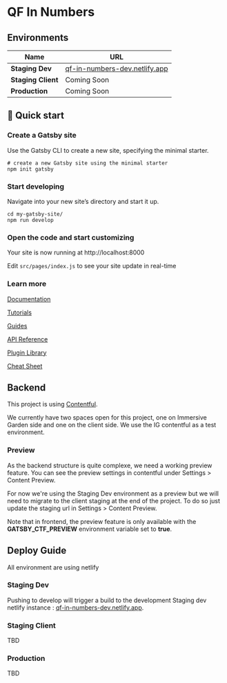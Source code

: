 # QF In Numbers

## Environments

| Name               | URL                                                                     |
| ------------------ | ----------------------------------------------------------------------- |
| **Staging Dev**    | [qf-in-numbers-dev.netlify.app](https://qf-in-numbers-dev.netlify.app/) |
| **Staging Client** | Coming Soon                                                             |
| **Production**     | Coming Soon                                                             |

## 🚀 Quick start

### Create a Gatsby site

Use the Gatsby CLI to create a new site, specifying the minimal starter.

```shell
# create a new Gatsby site using the minimal starter
npm init gatsby
```

### Start developing

Navigate into your new site’s directory and start it up.

```shell
cd my-gatsby-site/
npm run develop
```

### Open the code and start customizing

Your site is now running at http://localhost:8000

Edit `src/pages/index.js` to see your site update in real-time

### Learn more

[Documentation](https://www.gatsbyjs.com/docs/?utm_source=starter&utm_medium=readme&utm_campaign=minimal-starter)

[Tutorials](https://www.gatsbyjs.com/tutorial/?utm_source=starter&utm_medium=readme&utm_campaign=minimal-starter)

[Guides](https://www.gatsbyjs.com/tutorial/?utm_source=starter&utm_medium=readme&utm_campaign=minimal-starter)

[API Reference](https://www.gatsbyjs.com/docs/api-reference/?utm_source=starter&utm_medium=readme&utm_campaign=minimal-starter)

[Plugin Library](https://www.gatsbyjs.com/plugins?utm_source=starter&utm_medium=readme&utm_campaign=minimal-starter)

[Cheat Sheet](https://www.gatsbyjs.com/docs/cheat-sheet/?utm_source=starter&utm_medium=readme&utm_campaign=minimal-starter)

## Backend

This project is using [Contentful](https://app.contentful.com/).

We currently have two spaces open for this project, one on Immersive Garden side and one on the client side. We use the IG contentful as a test environment.

### Preview

As the backend structure is quite complexe, we need a working preview feature.
You can see the preview settings in contentful under Settings > Content Preview.

For now we're using the Staging Dev environment as a preview but we will need to migrate to the client staging at the end of the project.
To do so just update the staging url in Settings > Content Preview.

Note that in frontend, the preview feature is only available with the **GATSBY_CTF_PREVIEW** environment variable set to **true**.

## Deploy Guide

All environment are using netlify

### Staging Dev

Pushing to develop will trigger a build to the development Staging dev netlify instance :
[qf-in-numbers-dev.netlify.app](https://qf-in-numbers-dev.netlify.app/).

### Staging Client

TBD

### Production

TBD
